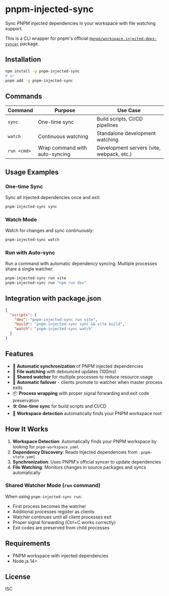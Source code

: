 # pnpm-injected-sync

Sync PNPM injected dependencies in your workspace with file watching support.

This is a CLI wrapper for pnpm's official [`@pnpm/workspace.injected-deps-syncer`](https://www.npmjs.com/package/@pnpm/workspace.injected-deps-syncer) package.

## Installation

```bash
npm install -g pnpm-injected-sync
# or
pnpm add -g pnpm-injected-sync
```

## Commands

| Command | Purpose | Use Case |
|---------|---------|----------|
| `sync` | One-time sync | Build scripts, CI/CD pipelines |
| `watch` | Continuous watching | Standalone development watching |
| `run <cmd>` | Wrap command with auto-syncing | Development servers (vite, webpack, etc.) |

## Usage Examples

### One-time Sync

Sync all injected dependencies once and exit:

```bash
pnpm-injected-sync sync
```

### Watch Mode

Watch for changes and sync continuously:

```bash
pnpm-injected-sync watch
```

### Run with Auto-sync

Run a command with automatic dependency syncing. Multiple processes share a single watcher:

```bash
pnpm-injected-sync run vite
pnpm-injected-sync run "npm run dev"
```

## Integration with package.json

```json
{
  "scripts": {
    "dev": "pnpm-injected-sync run vite",
    "build": "pnpm-injected-sync sync && vite build",
    "watch": "pnpm-injected-sync watch"
  }
}
```

## Features

- 🔄 **Automatic synchronization** of PNPM injected dependencies
- 👀 **File watching** with debounced updates (100ms)
- 🚀 **Shared watcher** for multiple processes to reduce resource usage
- 🔧 **Automatic failover** - clients promote to watcher when master process exits
- 📦 **Process wrapping** with proper signal forwarding and exit code preservation
- 🛠️ **One-time sync** for build scripts and CI/CD
- 🎯 **Workspace detection** automatically finds your PNPM workspace root

## How It Works

1. **Workspace Detection**: Automatically finds your PNPM workspace by looking for `pnpm-workspace.yaml`
2. **Dependency Discovery**: Reads injected dependencies from `.pnpm-state.yaml`
3. **Synchronization**: Uses PNPM's official syncer to update dependencies
4. **File Watching**: Monitors changes in source packages and syncs automatically

### Shared Watcher Mode (`run` command)

When using `pnpm-injected-sync run`:
- First process becomes the watcher
- Additional processes register as clients
- Watcher continues until all client processes exit
- Proper signal forwarding (Ctrl+C works correctly)
- Exit codes are preserved from child processes

## Requirements

- PNPM workspace with injected dependencies
- Node.js 14+

## License

ISC